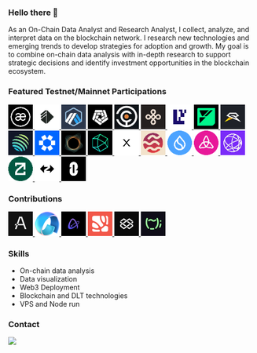 ### Hello there 👋

As an On-Chain Data Analyst and Research Analyst, I collect, analyze, and interpret data on the blockchain network. I research new technologies and emerging trends to develop strategies for adoption and growth. My goal is to combine on-chain data analysis with in-depth research to support strategic decisions and identify investment opportunities in the blockchain ecosystem. 

### Featured Testnet/Mainnet Participations 

<a href="https://www.aevo.xyz/" target="_blank">
  <img src="https://github.com/nopBlink/nopBlink/blob/main/Icons/AEVO.png" alt="AEVO" width="50" height="50">
</a>
<a href="https://www.altlayer.io/" target="_blank">
  <img src="https://github.com/nopBlink/nopBlink/blob/main/Icons/ALT.png" alt="Altlayer" width="50" height="50">
</a>
<a href="https://arbitrum.io/" target="_blank">
  <img src="https://github.com/nopBlink/nopBlink/blob/main/Icons/ARB.png" alt="Arbitrum" width="50" height="50">
</a>
<a href="https://www.arkhamintelligence.com/" target="_blank">
  <img src="https://github.com/nopBlink/nopBlink/blob/main/Icons/ARKM.png" alt="ARKHAM" width="50" height="50">
</a>
<a href="https://babylonchain.io/" target="_blank">
  <img src="https://github.com/nopBlink/nopBlink/blob/main/Icons/BABYLON.jpg" alt="Babylon" width="50" height="50">
</a>
<a href="https://dymension.xyz/" target="_blank">
  <img src="https://github.com/nopBlink/nopBlink/blob/main/Icons/DYM.png" alt="Dymension" width="50" height="50">
</a>
<a href="https://www.eigenlayer.xyz/" target="_blank">
  <img src="https://github.com/nopBlink/nopBlink/blob/main/Icons/EIGEN.png" alt="EIGEN" width="50" height="50">
</a>
<a href="https://fuel.network/">
  <img src="https://github.com/nopBlink/nopBlink/blob/main/Icons/FUEL.png" alt="FUEL" width="50" height="50">
</a>
<a href="https://gameswift.io/" target="_blank">
  <img src="https://github.com/nopBlink/nopBlink/blob/main/Icons/GSWIFT.png" alt="GSWIFT" width="50" height="50">
</a>
<a href="https://station.jup.ag/" target="_blank">
  <img src="https://github.com/nopBlink/nopBlink/blob/main/Icons/JUP.png" alt="Jupiter" width="50" height="50">
</a>
<a href="https://omni.network/" target="_blank">
  <img src="https://github.com/nopBlink/nopBlink/blob/main/Icons/OMNI.png" alt="Omni" width="50" height="50">
</a>
<a href="https://penumbra.zone/">
  <img src="https://github.com/nopBlink/nopBlink/blob/main/Icons/UM.png" alt="Penumbra" width="50" height="50">
</a>
<a href="https://www.polyhedra.network/" target="_blank">
  <img src="https://github.com/nopBlink/nopBlink/blob/main/Icons/ZKJ.png" alt="Polyhedra" width="50" height="50">
</a>
<a href="https://nexus.xyz/" target="_blank">
  <img src="https://github.com/nopBlink/nopBlink/blob/main/Icons/nexus.png" alt="Nexus" width="50" height="50">
</a>
<a href="https://www.sei.io/" target="_blank">
  <img src="https://github.com/nopBlink/nopBlink/blob/main/Icons/SEI.png" alt="SEI" width="50" height="50">
</a>
<a href="https://sui.io/" target="_blank">
  <img src="https://github.com/nopBlink/nopBlink/blob/main/Icons/SUI.png" alt="SUI" width="50" height="50">
</a>
<a href="https://taiko.xyz/" target="_blank">
  <img src="https://github.com/nopBlink/nopBlink/blob/main/Icons/TAIKO.png" alt="Taiko" width="50" height="50">
</a>
<a href="https://celestia.org/" target="_blank">
  <img src="https://github.com/nopBlink/nopBlink/blob/main/Icons/TIA.png" alt="Celestia" width="50" height="50">
</a>
<a href="https://www.zetachain.com/" target="_blank">
  <img src="https://github.com/nopBlink/nopBlink/blob/main/Icons/ZETA.png" alt="ZetaChain" width="50" height="50">
</a>
<a href="https://zksync.io/" target="_blank">
  <img src="https://github.com/nopBlink/nopBlink/blob/main/Icons/ZK.png" alt="ZkSync" width="50" height="50">
</a>
<a href="https://layerzero.network/" target="_blank">
  <img src="https://github.com/nopBlink/nopBlink/blob/main/Icons/ZRO.png" alt="LayerZero" width="50" height="50">
</a>

### Contributions

<a href="https://aleo.org/">
  <img src="https://github.com/nopBlink/nopBlink/blob/main/Icons/ALEO.png" alt="ALEO" width="50" height="50">
</a>
<a href="https://www.availproject.org/">
  <img src="https://github.com/nopBlink/nopBlink/blob/main/Icons/AVAIL.png" alt="AVAIL" width="50" height="50">
</a>
<a href="https://www.airchains.io/" target="_blank">
  <img src="https://github.com/nopBlink/nopBlink/blob/main/Icons/Airchains.jpg" alt="Airchains" width="50" height="50">
</a>
<a href="https://www.nubit.org/" target="_blank">
  <img src="https://github.com/nopBlink/nopBlink/blob/main/Icons/nubit.png" alt="nubit" width="50" height="50">
</a>
<a href="https://www.polymerlabs.org/">
  <img src="https://github.com/nopBlink/nopBlink/blob/main/Icons/POLY.jpg" alt="Polymer" width="50" height="50">
</a>
<a href="https://tea.xyz/">
  <img src="https://github.com/nopBlink/nopBlink/blob/main/Icons/tea.jpg" alt="tea" width="50" height="50">
</a>

### Skills

- On-chain data analysis
- Data visualization
- Web3 Deployment
- Blockchain and DLT technologies
- VPS and Node run

### Contact

<a href="mailto:nopblinked@protonmail.com" target="_blank"> 
<img src="https://img.shields.io/badge/nopblinked@protonmail.com-purple?style=flat-roundedrectangle&logo=Gmail&logoColor=white" t=mail style="margin-bottom: 5px;" />

<!--

- Python and Machine Learning
- Python for data analysis
- Data visualization (Tableau, Power BI) 
- Javascript, CSS & HTML basics

**nopBlink/nopBlink** is a ✨ _special_ ✨ repository because its `README.md` (this file) appears on your GitHub profile.
Here are some ideas to get you started:

- 🔭 I’m currently working on ...
- 🌱 I’m currently learning ...
- 👯 I’m looking to collaborate on ...
- 🤔 I’m looking for help with ...
- 💬 Ask me about ...
- 📫 How to reach me: ...
- 😄 Pronouns: ...
- ⚡ Fun fact: ...
-->
